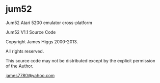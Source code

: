 jum52
=====

Jum52 Atari 5200 emulator cross-platform

Jum52 V1.1 Source Code

Copyright James Higgs 2000-2013.

All rights reserved.

This source code may not be distributed except by the explicit
permission of the Author.


james7780@yahoo.com